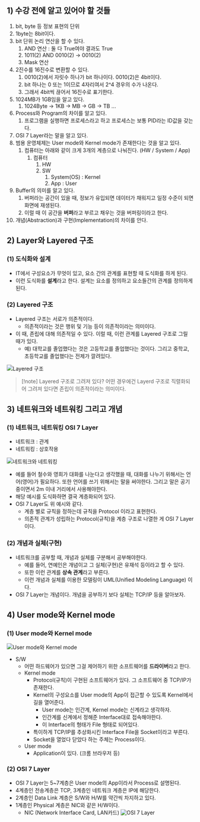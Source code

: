 ## 1) 수강 전에 알고 있어야 할 것들
1. bit, byte 등 정보 표현의 단위
2. 1byte는 8bit이다.
3. bit 단위 논리 연산을 할 수 있다.
	1. AND 연산 : 둘 다 True여야 결과도 True
	2. 1011(2) AND 0010(2) -> 0010(2)
	3. Mask 연산
4. 2진수를 16진수로 변환할 수 있다.
	1. 0010(2)에서 자릿수 하나가 bit 하나이다. 0010(2)은 4bit이다.
	2. bit 하나는 0 또는 1이므로 4자리여서 2^4 경우의 수가 나온다.
	3. 그래서 4bit씩 끊어서 16진수로 표기한다.
5. 1024MB가 1GB임을 알고 있다.
	1. 1024Byte -> 1KB -> MB -> GB -> TB ...
6. Process와 Program의 차이를 알고 있다.
	1. 프로그램을 실행하면 프로세스라고 하고 프로세스는 보통 PID라는 ID값을 갖는다.
7. OSI 7 Layer라는 말을 알고 있다.
8. 범용 운영체제는 User mode와 Kernel mode가 존재한다는 것을 알고 있다.
	1. 컴퓨터는 아래와 같이 크게 3개의 계층으로 나눠진다. (HW / System / App)
		1. 컴퓨터
			1. HW
			2. SW
				1. System(OS) : Kernel
				2. App : User
9. Buffer의 의미를 알고 있다.
	1. 버퍼라는 공간이 있을 때, 정보가 유입되면 데이터가 채워지고 일정 수준이 되면 화면에 재생된다.
	2. 이럴 때 이 공간을 **버퍼**라고 부르고 채우는 것을 버퍼링이라고 한다.
10. 개념(Abstraction)과 구현(Implementation)의 차이를 안다.

## 2) Layer와 Layered 구조
### (1) 도식화와 설계
- IT에서 구성요소가 무엇이 있고, 요소 간의 관계를 표현할 때 도식화를 하게 된다.
- 이런 도식화를 **설계**라고 한다. 설계는 요소를 정의하고 요소들간의 관계를 정의하게 된다.

### (2) Layered 구조
- Layered 구조는 서로가 의존적이다.
	- 의존적이라는 것은 행위 및 기능 등이 의존적이라는 의미이다.
- 이 때, 존립에 대해 의존적일 수 있다. 이럴 때, 이런 관계를 Layered 구조로 그릴 때가 있다.
	- 예) 대학교를 졸업했다는 것은 고등학교를 졸업했다는 것이다. 그리고 중학교, 초등학교를 졸업했다는 전제가 깔려있다.

![Layered 구조](/media/Network/개념%20강의%20정리/널널한%20개발자/외워서%20끝내는%20네트워크%20핵심이론%20-%20기초/1/Layered%20구조.svg)

> [!note] Layered 구조로 그려져 있다?
> 어떤 경우에건 Layerd 구조로 직렬화되어 그려져 있다면 존립이 의존적이라는 의미이다.

## 3) 네트워크와 네트워킹 그리고 개념
### (1) 네트워크, 네트워킹 OSI 7 Layer
- 네트워크 : 관계
- 네트워킹 : 상호작용

![네트워크와 네트워킹](/media/Network/개념%20강의%20정리/널널한%20개발자/외워서%20끝내는%20네트워크%20핵심이론%20-%20기초/1/네트워크와%20네트워킹.svg)
- 예를 들어 철수와 영희가 대화를 나눈다고 생각했을 때, 대화를 나누기 위해서는 언어(영어)가 필요하다. 또한 언어를 쓰기 위해서는 말을 써야한다. 그리고 말은 공기중이면서 2m 이내 거리에서 사용해야한다.
- 해당 예시를 도식화하면 결국 계층화되어 있다.
- OSI 7 Layer도 위 예시와 같다.
	- 계층 별로 규칙을 정하는데 규칙을 Protocol 이라고 표현한다.
	- 의존적 관계가 성립하는 Protocol(규칙)을 계층 구조로 나열한 게 OSI 7 Layer이다.

### (2) 개념과 실체(구현)
- 네트워크를 공부할 때, 개념과 실체를 구분해서 공부해야한다.
	- 예를 들어, 연예인은 개념이고 그 실체(구현)은 유재석 등이라고 할 수 있다.
	- 또한 이런 관계를 **상속 관계**라고 부른다.
	- 이런 개념과 실체를 이용한 모델링이 UML(Unified Modeling Language) 이다.
- OSI 7 Layer는 개념이다. 개념을 공부하기 보다 실체는 TCP/IP 등을 알아보자.

## 4) User mode와 Kernel mode
### (1) User mode와 Kernel mode
![User mode와 Kernel mode](/media/Network/개념%20강의%20정리/널널한%20개발자/외워서%20끝내는%20네트워크%20핵심이론%20-%20기초/1/User%20mode와%20Kernel%20mode.svg)
- S/W
	- 어떤 하드웨어가 있으면 그걸 제어하기 위한 소프트웨어를 **드라이버**라고 한다.
	- Kernel mode
		- Protocol(규칙)이 구현된 소프트웨어가 있다. 그 소프트웨어 중 TCP/IP가 존재한다.
		- Kernel의 구성요소를 User mode의 App이 접근할 수 있도록 Kernel에서 길을 열어준다.
			- User mode는 인간계, Kernel mode는 신계라고 생각하자.
			- 인간계를 신계에서 정해준 Interface대로 접속해야한다.
			- 이 Interface의 형태가 File 형태로 되어있다.
		- 특이하게 TCP/IP를 추상화시킨 Interface File을 Socket이라고 부른다.
		- Socket을 열었다 닫았다 하는 주체는 Process이다.
	- User mode
		- Application이 있다. (크롬 브라우저 등)

### (2) OSI 7 Layer
- OSI 7 Layer는 5~7계층은 User mode의 App이라서 Process로 설명된다.
- 4계층인 전송계층은 TCP, 3계층인 네트워크 계층은 IP에 해당한다.
- 2계층인 Data Link 계층은 S/W와 H/W를 약간씩 차지하고 있다.
- 1계층인 Physical 계층은 NIC와 같은 H/W이다.
	- NIC (Network Interface Card, LAN카드)
![OSI 7 Layer](/media/Network/개념%20강의%20정리/널널한%20개발자/외워서%20끝내는%20네트워크%20핵심이론%20-%20기초/1/OSI%207%20Layer.svg)